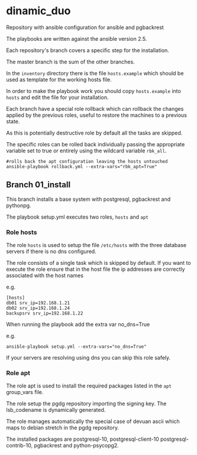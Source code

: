 # dinamic_duo
Repository with ansible configuration for ansible and pgbackrest

The playbooks are written against the ansible version 2.5.

Each repository's branch covers a specific step for the installation.

The master branch is the sum of the other branches.

In the ``inventory`` directory there is the file ``hosts.example`` which should be used as template for the working hosts file.

In order to make the playbook work you should copy ``hosts.example`` into ``hosts`` and edit the file for your installation.

Each branch have a special role rollback which can rollback the changes applied by the previous roles,  useful to restore the machines to a previous state.

As this is potentially destructive role by default all the tasks are skipped.

The specific roles can be rolled back individually passing the appropriate variable set to true or entirely using the wildcard variable ``rbk_all``.

    #rolls back the apt configuration leaving the hosts untouched
    ansible-playbook rollback.yml --extra-vars="rbk_apt=True"

## Branch 01_install

This branch installs a base system with postgresql, pgbackrest and pythonpg.

The playbook setup.yml executes two roles, ``hosts`` and ``apt``

### Role hosts

The role ``hosts`` is used to setup the file ``/etc/hosts`` with the three database servers if there is no dns configured.

The role consists of a single task which is skipped by default.
If you want to execute the role ensure that in the host file the ip addresses are correctly associated with the host names

e.g.

    [hosts]
    db01 srv_ip=192.168.1.21
    db02 srv_ip=192.168.1.24
    backupsrv srv_ip=192.168.1.22

When running the playbook add the extra var no_dns=True

e.g.

    ansible-playbook setup.yml --extra-vars="no_dns=True"

If your servers are resolving using dns you can skip this role safely.


### Role apt
The role apt is used to install the required packages listed in the ``apt`` group_vars file.

The role setup the pgdg repository importing the signing key. The lsb_codename is dynamically generated.

The role manages automatically the special case of devuan ascii which maps to debian stretch in the pgdg repository.

The installed packages are postgresql-10, postgresql-client-10 postgresql-contrib-10, pgbackrest and python-psycopg2.
